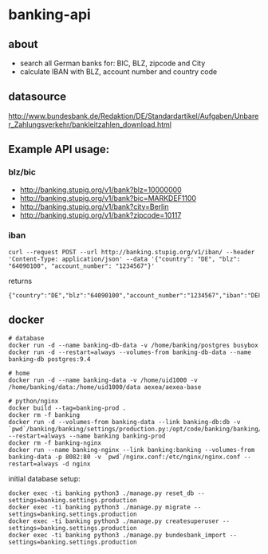 # banking-api

## about

- search all German banks for: BIC, BLZ, zipcode and City
- calculate IBAN with BLZ, account number and country code


## datasource

http://www.bundesbank.de/Redaktion/DE/Standardartikel/Aufgaben/Unbarer_Zahlungsverkehr/bankleitzahlen_download.html


## Example API usage:

### blz/bic

* http://banking.stupig.org/v1/bank?blz=10000000
* http://banking.stupig.org/v1/bank?bic=MARKDEF1100
* http://banking.stupig.org/v1/bank?city=Berlin
* http://banking.stupig.org/v1/bank?zipcode=10117

### iban

```
curl --request POST --url http://banking.stupig.org/v1/iban/ --header 'Content-Type: application/json' --data '{"country": "DE", "blz": "64090100", "account_number": "1234567"}'
```

returns

```
{"country":"DE","blz":"64090100","account_number":"1234567","iban":"DE80640901000001234567"}
```


## docker

```
# database
docker run -d --name banking-db-data -v /home/banking/postgres busybox
docker run -d --restart=always --volumes-from banking-db-data --name banking-db postgres:9.4

# home
docker run -d --name banking-data -v /home/uid1000 -v /home/banking/data:/home/uid1000/data aexea/aexea-base

# python/nginx
docker build --tag=banking-prod .
docker rm -f banking
docker run -d --volumes-from banking-data --link banking-db:db -v `pwd`/banking/banking/settings/production.py:/opt/code/banking/banking/settings/production.py --restart=always --name banking banking-prod
docker rm -f banking-nginx
docker run --name banking-nginx --link banking:banking --volumes-from banking-data -p 8082:80 -v `pwd`/nginx.conf:/etc/nginx/nginx.conf --restart=always -d nginx
```

initial database setup:

```
docker exec -ti banking python3 ./manage.py reset_db --settings=banking.settings.production
docker exec -ti banking python3 ./manage.py migrate --settings=banking.settings.production
docker exec -ti banking python3 ./manage.py createsuperuser --settings=banking.settings.production
docker exec -ti banking python3 ./manage.py bundesbank_import --settings=banking.settings.production
```
